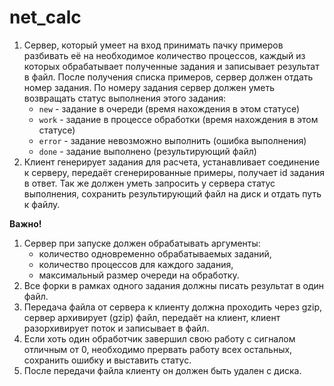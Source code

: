 # net_calc

1.  Сервер, который умеет на вход принимать пачку примеров разбивать её на необходимое количество процессов,
    каждый из которых обрабатывает полученные задания и записывает результат в файл.
    После получения списка примеров, сервер должен отдать номер задания.
    По номеру задания сервер должен уметь возвращать статус выполнения этого задания:
    - `new` - задание в очереди (время нахождения в этом статусе)
    - `work` - задание в процессе обработки (время нахождения в этом статусе)
    - `error` - задание невозможно выполнить (ошибка выполнения)
    - `done` - задание выполнено (результирующий файл)
2.  Клиент генерирует задания для расчета, устанавливает соединение к серверу,
    передаёт сгенерированные примеры, получает id задания в ответ.
    Так же должен уметь запросить у сервера статус выполнения,
    сохранить результирующий файл на диск и отдать путь к файлу.
    
**Важно!**
1.  Сервер при запуске должен обрабатывать аргументы:
    - количество одновременно обрабатываемых заданий,
    - количество процессов для каждого задания,
    - максимальный размер очереди на обработку.
2.  Все форки в рамках одного задания должны писать результат в один файл.
3.  Передача файла от сервера к клиенту должна проходить через gzip, сервер архивирует (gzip) файл, 
    передаёт на клиент, клиент разорхивирует поток и записывает в файл.
4.  Если хоть один обработчик завершил свою работу с сигналом отличным от 0,
    необходимо прервать работу всех остальных, сохранить ошибку и выставить статус.
5.  После передачи файла клиенту он должен быть удален с диска.
    
